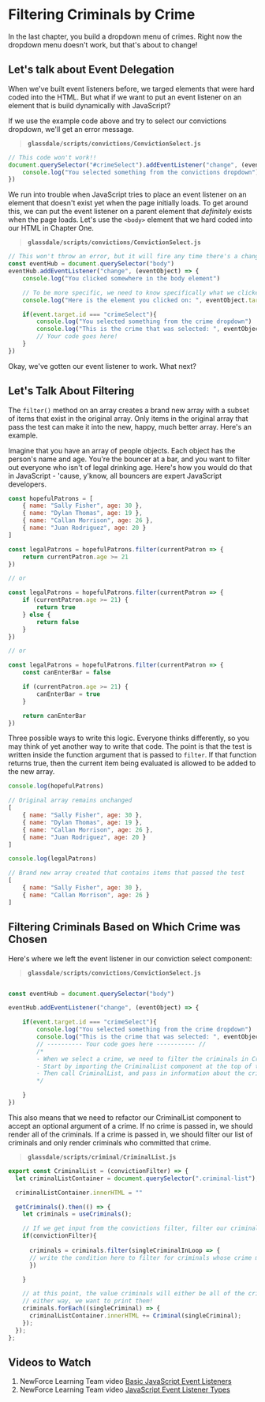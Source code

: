 # Filtering Criminals by Crime

In the last chapter, you build a dropdown menu of crimes. Right now the dropdown menu doesn't work, but that's about to change!


## Let's talk about Event Delegation

When we've built event listeners before, we targed elements that were hard coded into the HTML. But what if we want to put an event listener on an element that is build dynamically with JavaScript?

If we use the example code above and try to select our convictions dropdown, we'll get an error message.

> **`glassdale/scripts/convictions/ConvictionSelect.js`**
```js
// This code won't work!!
document.querySelector("#crimeSelect").addEventListener("change", (eventObject) => {
    console.log("You selected something from the convictions dropdown")
})

```
We run into trouble when JavaScript tries to place an event listener on an element that doesn't exist yet when the page initially loads. To get around this, we can put the event listener on a parent element that _definitely_ exists when the page loads. Let's use the `<body>` element that we hard coded into our HTML in Chapter One.

> **`glassdale/scripts/convictions/ConvictionSelect.js`**
```js
// This won't throw an error, but it will fire any time there's a change event anywhere in the main container
const eventHub = document.querySelector("body")
eventHub.addEventListener("change", (eventObject) => {
    console.log("You clicked somewhere in the body element")

    // To be more specific, we need to know specifically what we clicked on
    console.log("Here is the element you clicked on: ", eventObject.target)

    if(event.target.id === "crimeSelect"){
        console.log("You selected something from the crime dropdown")
        console.log("This is the crime that was selected: ", eventObject.target.value)
        // Your code goes here!
    }
})
```
Okay, we've gotten our event listener to work. What next?


## Let's Talk About Filtering

The `filter()` method on an array creates a brand new array with a subset of items that exist in the original array. Only items in the original array that pass the test can make it into the new, happy, much better array. Here's an example.

Imagine that you have an array of people objects. Each object has the person's name and age. You're the bouncer at a bar, and you want to filter out everyone who isn't of legal drinking age. Here's how you would do that in JavaScript - 'cause, y'know, all bouncers are expert JavaScript developers.

```js
const hopefulPatrons = [
    { name: "Sally Fisher", age: 30 },
    { name: "Dylan Thomas", age: 19 },
    { name: "Callan Morrison", age: 26 },
    { name: "Juan Rodriguez", age: 20 }
]

const legalPatrons = hopefulPatrons.filter(currentPatron => {
    return currentPatron.age >= 21
})

// or

const legalPatrons = hopefulPatrons.filter(currentPatron => {
    if (currentPatron.age >= 21) {
        return true
    } else {
        return false
    }
})

// or

const legalPatrons = hopefulPatrons.filter(currentPatron => {
    const canEnterBar = false

    if (currentPatron.age >= 21) {
        canEnterBar = true
    }

    return canEnterBar
})
```

Three possible ways to write this logic. Everyone thinks differently, so you may think of yet another way to write that code. The point is that the test is written inside the function argument that is passed to `filter`. If that function returns true, then the current item being evaluated is allowed to be added to the new array.

```js
console.log(hopefulPatrons)

// Original array remains unchanged
[
    { name: "Sally Fisher", age: 30 },
    { name: "Dylan Thomas", age: 19 },
    { name: "Callan Morrison", age: 26 },
    { name: "Juan Rodriguez", age: 20 }
]

console.log(legalPatrons)

// Brand new array created that contains items that passed the test
[
    { name: "Sally Fisher", age: 30 },
    { name: "Callan Morrison", age: 26 }
]

```


## Filtering Criminals Based on Which Crime was Chosen

Here's where we left the event listener in our conviction select component:

> **`glassdale/scripts/convictions/ConvictionSelect.js`**

```js

const eventHub = document.querySelector("body")

eventHub.addEventListener("change", (eventObject) => {

    if(event.target.id === "crimeSelect"){
        console.log("You selected something from the crime dropdown")
        console.log("This is the crime that was selected: ", eventObject.target.value)
        // ---------- Your code goes here ----------- //
        /*
        - When we select a crime, we need to filter the criminals in CriminalList.
        - Start by importing the CriminalList component at the top of this file.
        - Then call CriminalList, and pass in information about the crime that was chosen
        */

    }
})
```

This also means that we need to refactor our CriminalList component to accept an optional argument of a crime. If no crime is passed in, we should render all of the criminals. If a crime is passed in, we should filter our list of criminals and only render criminals who committed that crime.

> **`glassdale/scripts/criminal/CriminalList.js`**

```js
export const CriminalList = (convictionFilter) => {
  let criminalListContainer = document.querySelector(".criminal-list");

  criminalListContainer.innerHTML = ""

  getCriminals().then(() => {
    let criminals = useCriminals();

    // If we get input from the convictions filter, filter our criminals so that we only see ones with that conviction
    if(convictionFilter){
    
      criminals = criminals.filter(singleCriminalInLoop => {
      // write the condition here to filter for criminals whose crime matches the convictionFilter value
      })

    }

    // at this point, the value criminals will either be all of the criminals (if no convictionFilter was selected) or the criminals that match the crime selected 
    // either way, we want to print them!
    criminals.forEach((singleCriminal) => {
      criminalListContainer.innerHTML += Criminal(singleCriminal);
    });
  });
};
```

## Videos to Watch

1. NewForce Learning Team video [Basic JavaScript Event Listeners](https://www.youtube.com/watch?v=4XvM096cQF4&list=PLX0ucpUE_qIOUsxGNEPpP9yonb4zerVIC&index=3)
1. NewForce Learning Team video [JavaScript Event Listener Types](https://www.youtube.com/watch?v=5zlueGaybjc&index=4&list=PLX0ucpUE_qIOUsxGNEPpP9yonb4zerVIC)

